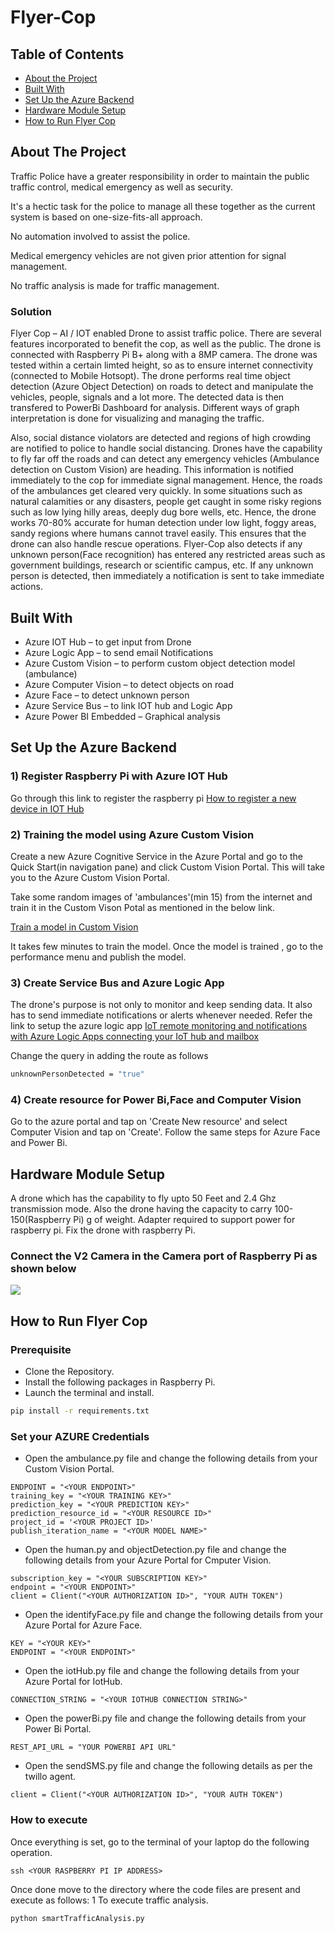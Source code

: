 # Flyer-Cop 

<!-- TABLE OF CONTENTS -->
## Table of Contents
* [About the Project](#about-the-project)
* [Built With](#built-with)
* [Set Up the Azure Backend](#set-up-the-azure-backend)
* [Hardware Module Setup](#hardware-module-setup)
* [How to Run Flyer Cop](#how-to-run-flyer-cop)

<!-- ABOUT THE PROJECT -->
## About The Project
Traffic Police have a greater responsibility in order to maintain the public traffic control, medical emergency as well as security. 

It's a hectic task for the police to manage all these together as the current system is based on one-size-fits-all approach.

No automation involved to assist the police.

Medical emergency vehicles are not given prior attention for signal management. 

No traffic analysis is made for traffic management.

### Solution
Flyer Cop – AI / IOT enabled Drone to assist traffic police. There are several features incorporated to benefit the cop, as well as the public.
The drone is connected with Raspberry Pi B+ along with a 8MP camera. The drone was tested within a certain limted height, so as to ensure internet connectivity (connected to Mobile Hotsopt).
The drone performs real time object detection (Azure Object Detection) on roads to detect and manipulate the vehicles, people, signals and a lot more.
The detected data is then transfered to PowerBi Dashboard for analysis. Different ways of graph interpretation is done for visualizing and managing the traffic.

Also, social distance violators are detected and regions of high crowding are notified to police to handle social distancing.
Drones  have the capability to fly far off the roads and can detect any emergency vehicles (Ambulance detection on Custom Vision) are heading. This information is notified immediately to the cop for immediate signal management. Hence, the roads of the ambulances get cleared very quickly. 
In some situations such as natural calamities or any disasters, people get caught in some risky regions such as low lying hilly areas, deeply dug bore wells, etc. 
Hence, the drone works 70-80% accurate for human detection under low light, foggy areas, sandy regions where humans cannot travel easily. This ensures that the drone can also handle rescue operations.
Flyer-Cop also detects if any unknown person(Face recognition) has entered any restricted areas such as government buildings, research or scientific campus, etc.
If any unknown person is detected, then immediately a notification is sent to take immediate actions. 

## Built With
* Azure IOT Hub – to get input from Drone
* Azure Logic App – to send email Notifications 
* Azure Custom Vision – to perform custom object detection model (ambulance)
* Azure Computer Vision – to detect objects on road
* Azure Face – to detect unknown person
* Azure Service Bus – to link IOT hub and Logic App
* Azure Power BI Embedded – Graphical analysis 

## Set Up the Azure Backend
### 1) Register Raspberry Pi with Azure IOT Hub
Go through this link to register the raspberry pi [How to register a new device in IOT Hub](https://docs.microsoft.com/en-us/azure/iot-edge/how-to-register-device)

### 2) Training the model using Azure Custom Vision
Create a new Azure Cognitive Service in the Azure Portal and go to the Quick Start(in navigation pane) and click Custom Vision Portal.
This will take you to the Azure Custom Vision Portal.

Take some random images of 'ambulances'(min 15) from the internet and train it in the Custom Vison Potal as mentioned in the below link.

[Train a model in Custom Vision](https://docs.microsoft.com/en-us/azure/cognitive-services/custom-vision-service/get-started-build-detector)

It takes few minutes to train the model. Once the model is trained , go to the performance menu and publish the model.

### 3) Create Service Bus and Azure Logic App
The drone's purpose is not only to monitor and keep sending data. It also has to send immediate notifications or alerts whenever needed.
Refer the link to setup the azure logic app [IoT remote monitoring and notifications with Azure Logic Apps connecting your IoT hub and mailbox](https://docs.microsoft.com/en-us/azure/iot-hub/iot-hub-monitoring-notifications-with-azure-logic-apps)

Change the query in adding the route as follows
```sh
unknownPersonDetected = "true"
```

### 4) Create resource for Power Bi,Face and Computer Vision
Go to the azure portal and tap on 'Create New resource' and select Computer Vision and tap on 'Create'.
Follow the same steps for Azure Face and Power Bi.

## Hardware Module Setup
A drone which has the capability to fly upto 50 Feet and 2.4 Ghz transmission mode. Also the drone having the capacity to carry 100-150(Raspberry Pi) g of weight.
Adapter required to support power for raspberry pi. Fix the drone with raspberry Pi.
### Connect the V2 Camera in the Camera port of Raspberry Pi as shown below
![](https://www.allaboutcircuits.com/uploads/articles/raspberry-pi-camera-2.png?v=1470886330073)

## How to Run Flyer Cop
### Prerequisite
* Clone the Repository.
* Install the following packages in Raspberry Pi.
* Launch the terminal and install.
```sh
pip install -r requirements.txt
```
### Set your AZURE Credentials 
* Open the ambulance.py file and change the following details from your Custom Vision Portal.
```
ENDPOINT = "<YOUR ENDPOINT>"
training_key = "<YOUR TRAINING KEY>"
prediction_key = "<YOUR PREDICTION KEY>"
prediction_resource_id = "<YOUR RESOURCE ID>"
project_id = '<YOUR PROJECT ID>'
publish_iteration_name = "<YOUR MODEL NAME>"
```
* Open the human.py and objectDetection.py file and change the following details from your Azure Portal for Cmputer Vision.
```
subscription_key = "<YOUR SUBSCRIPTION KEY>"
endpoint = "<YOUR ENDPOINT>"
client = Client("<YOUR AUTHORIZATION ID>", "YOUR AUTH TOKEN")
```
* Open the identifyFace.py file and change the following details from your Azure Portal for Azure Face.
```
KEY = "<YOUR KEY>"
ENDPOINT = "<YOUR ENDPOINT>"
```
* Open the iotHub.py file and change the following details from your Azure Portal for IotHub.
```
CONNECTION_STRING = "<YOUR IOTHUB CONNECTION STRING>"
```
* Open the powerBi.py file and change the following details from your Power Bi Portal.
```
REST_API_URL = "YOUR POWERBI API URL"
```
* Open the sendSMS.py file and change the following details as per the twillo agent.
```
client = Client("<YOUR AUTHORIZATION ID>", "YOUR AUTH TOKEN")
```
### How to execute
Once everything is set, go to the terminal of your laptop do the following operation.
```
ssh <YOUR RASPBERRY PI IP ADDRESS>
```
Once done move to the directory where the code files are present and execute as follows:
1 To execute traffic analysis. 
```
python smartTrafficAnalysis.py
```
